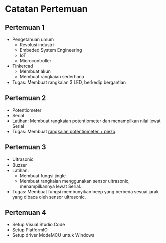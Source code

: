 # Catatan Pertemuan

## Pertemuan 1
- Pengetahuan umum
  - Revolusi industri
  - Embeded System Engineering
  - IoT
  - Microcontroller
- Tinkercad
  - Membuat akun
  - Membuat rangkaian sederhana
- Tugas: Membuat rangkaian 3 LED, berkedip bergantian

## Pertemuan 2
- Potentiometer
- Serial
- Latihan: Membuat rangkaian potentiometer dan menampilkan nilai lewat Serial
- Tugas: Membuat [rangkaian potentiometer + piezo](latihan/tugas-piezo-1.md).

## Pertemuan 3
- Ultrasonic
- Buzzer
- Latihan:
  - Membuat fungsi jingle
  - Membuat rangkaian menggunakan sensor ultrasonic, menampilkannya lewat Serial.
- Tugas: Membuat fungsi membunyikan beep yang berbeda sesuai jarak yang dibaca oleh sensor ultrasonic.

## Pertemuan 4
- Setup Visual Studio Code
- Setup PlatformIO
- Setup driver ModeMCU untuk Windows